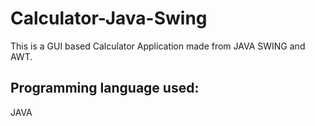 # Calculator-Java-Swing
This is a GUI based Calculator Application made from JAVA SWING  and AWT. 

## Programming language used:
JAVA
